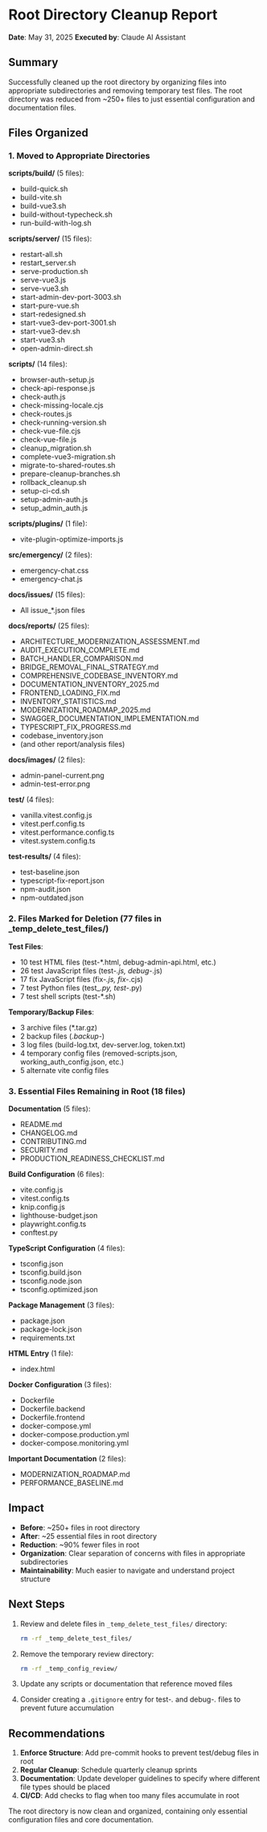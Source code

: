 # Root Directory Cleanup Report
**Date**: May 31, 2025
**Executed by**: Claude AI Assistant

## Summary

Successfully cleaned up the root directory by organizing files into appropriate subdirectories and removing temporary test files. The root directory was reduced from ~250+ files to just essential configuration and documentation files.

## Files Organized

### 1. Moved to Appropriate Directories

**scripts/build/** (5 files):
- build-quick.sh
- build-vite.sh
- build-vue3.sh
- build-without-typecheck.sh
- run-build-with-log.sh

**scripts/server/** (15 files):
- restart-all.sh
- restart_server.sh
- serve-production.sh
- serve-vue3.js
- serve-vue3.sh
- start-admin-dev-port-3003.sh
- start-pure-vue.sh
- start-redesigned.sh
- start-vue3-dev-port-3001.sh
- start-vue3-dev.sh
- start-vue3.sh
- open-admin-direct.sh

**scripts/** (14 files):
- browser-auth-setup.js
- check-api-response.js
- check-auth.js
- check-missing-locale.cjs
- check-routes.js
- check-running-version.sh
- check-vue-file.cjs
- check-vue-file.js
- cleanup_migration.sh
- complete-vue3-migration.sh
- migrate-to-shared-routes.sh
- prepare-cleanup-branches.sh
- rollback_cleanup.sh
- setup-ci-cd.sh
- setup-admin-auth.js
- setup_admin_auth.js

**scripts/plugins/** (1 file):
- vite-plugin-optimize-imports.js

**src/emergency/** (2 files):
- emergency-chat.css
- emergency-chat.js

**docs/issues/** (15 files):
- All issue_*.json files

**docs/reports/** (25 files):
- ARCHITECTURE_MODERNIZATION_ASSESSMENT.md
- AUDIT_EXECUTION_COMPLETE.md
- BATCH_HANDLER_COMPARISON.md
- BRIDGE_REMOVAL_FINAL_STRATEGY.md
- COMPREHENSIVE_CODEBASE_INVENTORY.md
- DOCUMENTATION_INVENTORY_2025.md
- FRONTEND_LOADING_FIX.md
- INVENTORY_STATISTICS.md
- MODERNIZATION_ROADMAP_2025.md
- SWAGGER_DOCUMENTATION_IMPLEMENTATION.md
- TYPESCRIPT_FIX_PROGRESS.md
- codebase_inventory.json
- (and other report/analysis files)

**docs/images/** (2 files):
- admin-panel-current.png
- admin-test-error.png

**test/** (4 files):
- vanilla.vitest.config.js
- vitest.perf.config.ts
- vitest.performance.config.ts
- vitest.system.config.ts

**test-results/** (4 files):
- test-baseline.json
- typescript-fix-report.json
- npm-audit.json
- npm-outdated.json

### 2. Files Marked for Deletion (77 files in _temp_delete_test_files/)

**Test Files**:
- 10 test HTML files (test-*.html, debug-admin-api.html, etc.)
- 26 test JavaScript files (test-*.js, debug-*.js)
- 17 fix JavaScript files (fix-*.js, fix-*.cjs)
- 7 test Python files (test_*.py, test-*.py)
- 7 test shell scripts (test-*.sh)

**Temporary/Backup Files**:
- 3 archive files (*.tar.gz)
- 2 backup files (*.backup-*)
- 3 log files (build-log.txt, dev-server.log, token.txt)
- 4 temporary config files (removed-scripts.json, working_auth_config.json, etc.)
- 5 alternate vite config files

### 3. Essential Files Remaining in Root (18 files)

**Documentation** (5 files):
- README.md
- CHANGELOG.md
- CONTRIBUTING.md
- SECURITY.md
- PRODUCTION_READINESS_CHECKLIST.md

**Build Configuration** (6 files):
- vite.config.js
- vitest.config.ts
- knip.config.js
- lighthouse-budget.json
- playwright.config.ts
- conftest.py

**TypeScript Configuration** (4 files):
- tsconfig.json
- tsconfig.build.json
- tsconfig.node.json
- tsconfig.optimized.json

**Package Management** (3 files):
- package.json
- package-lock.json
- requirements.txt

**HTML Entry** (1 file):
- index.html

**Docker Configuration** (3 files):
- Dockerfile
- Dockerfile.backend
- Dockerfile.frontend
- docker-compose.yml
- docker-compose.production.yml
- docker-compose.monitoring.yml

**Important Documentation** (2 files):
- MODERNIZATION_ROADMAP.md
- PERFORMANCE_BASELINE.md

## Impact

- **Before**: ~250+ files in root directory
- **After**: ~25 essential files in root directory
- **Reduction**: ~90% fewer files in root
- **Organization**: Clear separation of concerns with files in appropriate subdirectories
- **Maintainability**: Much easier to navigate and understand project structure

## Next Steps

1. Review and delete files in `_temp_delete_test_files/` directory:
   ```bash
   rm -rf _temp_delete_test_files/
   ```

2. Remove the temporary review directory:
   ```bash
   rm -rf _temp_config_review/
   ```

3. Update any scripts or documentation that reference moved files
4. Consider creating a `.gitignore` entry for test-*.* and debug-*.* files to prevent future accumulation

## Recommendations

1. **Enforce Structure**: Add pre-commit hooks to prevent test/debug files in root
2. **Regular Cleanup**: Schedule quarterly cleanup sprints
3. **Documentation**: Update developer guidelines to specify where different file types should be placed
4. **CI/CD**: Add checks to flag when too many files accumulate in root

The root directory is now clean and organized, containing only essential configuration files and core documentation.